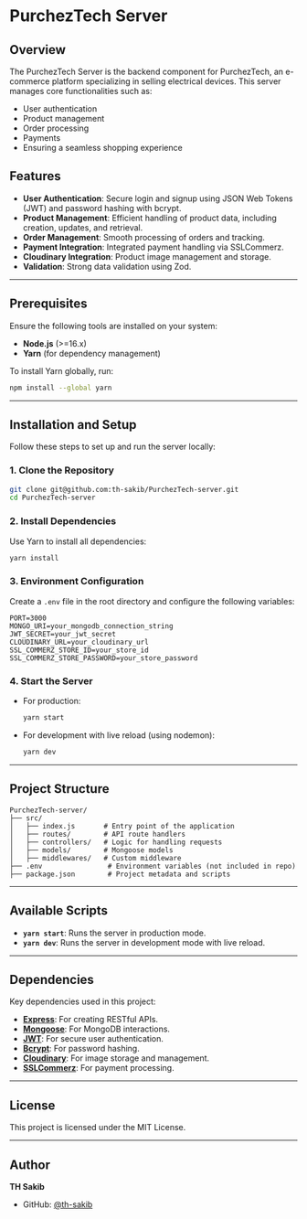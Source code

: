 # PurchezTech Server

## Overview

The PurchezTech Server is the backend component for PurchezTech, an e-commerce platform specializing in selling electrical devices. This server manages core functionalities such as:

- User authentication
- Product management
- Order processing
- Payments
- Ensuring a seamless shopping experience

## Features

- **User Authentication**: Secure login and signup using JSON Web Tokens (JWT) and password hashing with bcrypt.
- **Product Management**: Efficient handling of product data, including creation, updates, and retrieval.
- **Order Management**: Smooth processing of orders and tracking.
- **Payment Integration**: Integrated payment handling via SSLCommerz.
- **Cloudinary Integration**: Product image management and storage.
- **Validation**: Strong data validation using Zod.

---

## Prerequisites

Ensure the following tools are installed on your system:

- **Node.js** (>=16.x)
- **Yarn** (for dependency management)

To install Yarn globally, run:

```bash
npm install --global yarn
```

---

## Installation and Setup

Follow these steps to set up and run the server locally:

### 1. Clone the Repository

```bash
git clone git@github.com:th-sakib/PurchezTech-server.git
cd PurchezTech-server
```

### 2. Install Dependencies

Use Yarn to install all dependencies:

```bash
yarn install
```

### 3. Environment Configuration

Create a `.env` file in the root directory and configure the following variables:

```env
PORT=3000
MONGO_URI=your_mongodb_connection_string
JWT_SECRET=your_jwt_secret
CLOUDINARY_URL=your_cloudinary_url
SSL_COMMERZ_STORE_ID=your_store_id
SSL_COMMERZ_STORE_PASSWORD=your_store_password
```

### 4. Start the Server

- For production:
  ```bash
  yarn start
  ```
- For development with live reload (using nodemon):
  ```bash
  yarn dev
  ```

---

## Project Structure

```
PurchezTech-server/
├── src/
│   ├── index.js       # Entry point of the application
│   ├── routes/        # API route handlers
│   ├── controllers/   # Logic for handling requests
│   ├── models/        # Mongoose models
│   ├── middlewares/   # Custom middleware
├── .env                # Environment variables (not included in repo)
├── package.json        # Project metadata and scripts
```

---

## Available Scripts

- **`yarn start`**: Runs the server in production mode.
- **`yarn dev`**: Runs the server in development mode with live reload.

---

## Dependencies

Key dependencies used in this project:

- **[Express](https://expressjs.com/)**: For creating RESTful APIs.
- **[Mongoose](https://mongoosejs.com/)**: For MongoDB interactions.
- **[JWT](https://jwt.io/)**: For secure user authentication.
- **[Bcrypt](https://github.com/kelektiv/node.bcrypt.js)**: For password hashing.
- **[Cloudinary](https://cloudinary.com/)**: For image storage and management.
- **[SSLCommerz](https://developer.sslcommerz.com/)**: For payment processing.

---

## License

This project is licensed under the MIT License.

---

## Author

**TH Sakib**

- GitHub: [@th-sakib](https://github.com/th-sakib)
